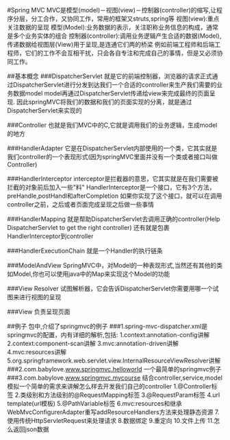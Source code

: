 #Spring MVC
MVC是模型(model)－视图(view)－控制器(controller)的缩写,让程序分层，分工合作，又协同工作，常用的框架又struts,spring等
视图(view):重点关注数据的呈现
模型(Model):业务数据的表示，关注职称业务信息的构成，通常是多个业务实体的组合
控制器(controller):调用业务逻辑产生合适的数据(Model),传递数据给视图层(View)用于呈现,是连通它们两的桥梁
例如前端工程师和后端工程师，它们的工作不会互相干扰，只会各自专注和完成自己的事情，但是又必须协同工作。

##基本概念
###DispatcherServlet
就是它的前端控制器，浏览器的请求正式通过DispatcherServlet进行分发到达我们一个合适的controller来生产我们需要的业务数据model
model再通过DispatcherServlet传递给view来完成最终的页面呈现.
因此springMVC将我们的数据和我们的页面实现的分离，就是通过DispatcherServlet来实现的

###Controller
也就是我们MVC中的C,它就是调用我们的业务逻辑，生成model的地方

###HandlerAdapter
它是在DispatcherServlet内部使用的一个类，它其实就是我们controller的一个表现形式(因为springMVC里面并没有一个类或者接口叫做Controller)


###HandlerInterceptor
interceptor是拦截器的意思，它其实就是在我们需要被拦截的对象前后加入一些"料"
HandlerInterceptor是一个接口，它有3个方法，preHandle,postHandl和afterCompletion
如果你实现了这个接口，就可以在调用controller之前，之后或者页面完成呈现之后做一些事情

###HandlerMapping
就是帮助DispatcherServlet去调用正确的controller(Help DispatcherServlet to get the right controller)
还有就是包裹HandlerInterceptor到controller

###HandlerExecutionChain
就是一个Handler的执行链条

###ModelAndView
SpringMVC中，对Model的一种表现形式,当然还有其他的类如Model,你也可以使用java中的Map来实现这个Model的功能

###View Resolver
试图解析器，它会告诉DispatcherServlet你需要用哪一个试图来进行视图的呈现

###View
负责呈现页面

##例子
包中,介绍了springmvc的例子
###1.spring-mvc-dispatcher.xml是springmvc的配置，内有详细的解析,包括:
	1.context:annotation-config讲解
	2.context:component-scan讲解
	3.mvc:annotation-driven讲解
	4.mvc:resources讲解
	5.org.springframework.web.servlet.view.InternalResourceViewResolver讲解
###2.com.babylove.www.springmvc.helloworld
	一个最简单的springmvc例子
###3.com.babylove.www.springmvc.mycourse
	结合controller,service,model模拟一个简单的需求来讲解怎么样去开发我们自己的controller
	1.@Controller标签
	2.类级别和方法级别的@RequestMapping标签
	3.@RequestParam标签
	4.url template(url模板)
	5.@PathVariable标签
	6.mvc:resources和继承WebMvcConfigurerAdapter重写addResourceHandlers方法来处理静态资源
	7.使用传统HttpServletRequest来处理请求
	8.数据绑定
	9.重定向
	10.文件上传
	11.怎么返回json数据
